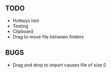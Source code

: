 ## TODO

- Hotkeys hint
- Testing
- Clipboard
- Drag to move file between folders

## BUGS

- Drag and drop to import causes file of size 0
